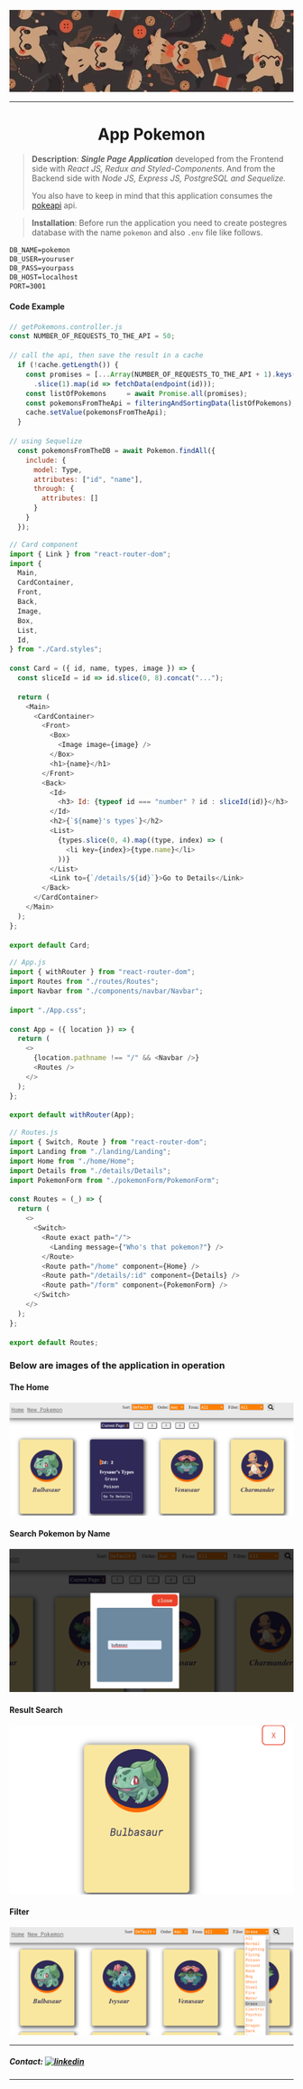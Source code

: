 ![poke](assets\poke.jpg)

---

<h1 align="center";>App Pokemon</h1>



> **Description**: ***Single Page Application*** developed from the Frontend side with *React JS, Redux and Styled-Components*. And from the Backend side with *Node JS, Express JS, PostgreSQL and Sequelize.* 
>
> You also have to keep in mind that this application consumes the [pokeapi](pokeapi.co) api.

> **Installation**: Before run the application you need to create postegres database with the name `pokemon` and also `.env` file like follows.

```
DB_NAME=pokemon
DB_USER=youruser
DB_PASS=yourpass
DB_HOST=localhost
PORT=3001
```

#### Code Example

```js
// getPokemons.controller.js
const NUMBER_OF_REQUESTS_TO_THE_API = 50;

// call the api, then save the result in a cache
  if (!cache.getLength()) {
    const promises = [...Array(NUMBER_OF_REQUESTS_TO_THE_API + 1).keys()]
      .slice(1).map(id => fetchData(endpoint(id)));
    const listOfPokemons     = await Promise.all(promises);
    const pokemonsFromTheApi = filteringAndSortingData(listOfPokemons);
    cache.setValue(pokemonsFromTheApi);
  }

// using Sequelize
  const pokemonsFromTheDB = await Pokemon.findAll({
    include: {
      model: Type,
      attributes: ["id", "name"],
      through: {
        attributes: []
      }
    }
  });
```

```js
// Card component
import { Link } from "react-router-dom";
import {
  Main,
  CardContainer,
  Front,
  Back,
  Image,
  Box,
  List,
  Id,
} from "./Card.styles";

const Card = ({ id, name, types, image }) => {
  const sliceId = id => id.slice(0, 8).concat("...");

  return (
    <Main>
      <CardContainer>
        <Front>
          <Box>
            <Image image={image} />
          </Box>
          <h1>{name}</h1>
        </Front>
        <Back>
          <Id>
            <h3> Id: {typeof id === "number" ? id : sliceId(id)}</h3>
          </Id>
          <h2>{`${name}'s types`}</h2>
          <List>
            {types.slice(0, 4).map((type, index) => (
              <li key={index}>{type.name}</li>
            ))}
          </List>
          <Link to={`/details/${id}`}>Go to Details</Link>
        </Back>
      </CardContainer>
    </Main>
  );
};

export default Card;
```

```js
// App.js
import { withRouter } from "react-router-dom";
import Routes from "./routes/Routes";
import Navbar from "./components/navbar/Navbar";

import "./App.css";

const App = ({ location }) => {
  return (
    <>
      {location.pathname !== "/" && <Navbar />}
      <Routes />
    </>
  );
};

export default withRouter(App);
```

```js
// Routes.js
import { Switch, Route } from "react-router-dom";
import Landing from "./landing/Landing";
import Home from "./home/Home";
import Details from "./details/Details";
import PokemonForm from "./pokemonForm/PokemonForm";

const Routes = (_) => {
  return (
    <>
      <Switch>
        <Route exact path="/">
          <Landing message={"Who's that pokemon?"} />
        </Route>
        <Route path="/home" component={Home} />
        <Route path="/details/:id" component={Details} />
        <Route path="/form" component={PokemonForm} />
      </Switch>
    </>
  );
};

export default Routes;
```

### Below are images of the application in operation

#### The Home

![front](assets/front.png)

#### Search Pokemon by Name

![search](assets/searchname.png)

#### Result Search

![result-search](assets/resultsearch.png)

#### Filter

![filter-pokemon](assets/filterbytype.png)

---

##### Contact: [![linkedin](C:\Users\georg\Downloads\projects\PI-Pokemon-FT13\README.assets\linkedin.png)](https://www.linkedin.com/in/jorgeantoniofernandezdev/)

---


